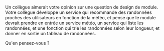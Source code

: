 Un collègue aimerait votre opinion sur une question de design de module.
Votre collègue développe un service qui recommande des randonnées proches des utilisateurs en fonction de la météo,
et pense que le module devrait prendre en entrée un service météo, un service qui liste les randonnées,
et une fonction qui trie les randonnées selon leur longueur, et donner en sortie un tableau de randonnées.

Qu'en pensez-vous ?
